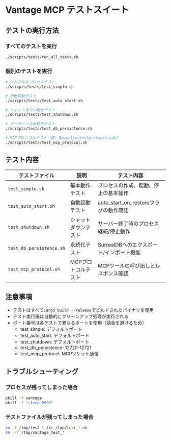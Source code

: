 # Vantage MCP テストスイート

## テストの実行方法

### すべてのテストを実行
```bash
./scripts/tests/run_all_tests.sh
```

### 個別のテストを実行
```bash
# シンプルなプロセステスト
./scripts/tests/test_simple.sh

# 自動起動テスト
./scripts/tests/test_auto_start.sh

# シャットダウン動作テスト
./scripts/tests/test_shutdown.sh

# データベース永続化テスト
./scripts/tests/test_db_persistence.sh

# MCPプロトコルテスト（要: @modelcontextprotocol/sdk）
./scripts/tests/test_mcp_protocol.sh
```

## テスト内容

| テストファイル | 説明 | テスト内容 |
|---|---|---|
| `test_simple.sh` | 基本動作テスト | プロセスの作成、起動、停止の基本操作 |
| `test_auto_start.sh` | 自動起動テスト | auto_start_on_restoreフラグの動作確認 |
| `test_shutdown.sh` | シャットダウンテスト | サーバー終了時のプロセス継続/停止動作 |
| `test_db_persistence.sh` | 永続化テスト | SurrealDBへのエクスポート/インポート機能 |
| `test_mcp_protocol.sh` | MCPプロトコルテスト | MCPツールの呼び出しとレスポンス確認 |

## 注意事項

- テストはすべて`cargo build --release`でビルドされたバイナリを使用
- テスト実行後は自動的にクリーンアップ処理が実行される
- ポート番号は各テストで異なるポートを使用（競合を避けるため）
  - test_simple: デフォルトポート
  - test_auto_start: デフォルトポート
  - test_shutdown: デフォルトポート
  - test_db_persistence: 12720-12721
  - test_mcp_protocol: MCPソケット通信

## トラブルシューティング

### プロセスが残ってしまった場合
```bash
pkill -f vantage
pkill -f "sleep 9999"
```

### テストファイルが残ってしまった場合
```bash
rm -f /tmp/test_*.txt /tmp/test_*.sh
rm -rf /tmp/vantage_test_*
```